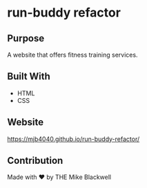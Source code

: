 # run-buddy refactor

## Purpose
A website that offers fitness training services.

## Built With
* HTML
* CSS

## Website
https://mjb4040.github.io/run-buddy-refactor/

## Contribution
Made with ❤️ by THE Mike Blackwell